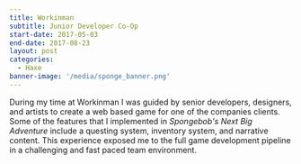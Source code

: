 ```yaml
---
title: Workinman
subtitle: Junior Developer Co-Op
start-date: 2017-05-03
end-date: 2017-08-23
layout: post
categories:
  - Haxe
banner-image: '/media/sponge_banner.png'
---
```


During my time at Workinman I was guided by senior developers, designers, and artists to create a web based game for one of the companies clients. Some of the features that I implemented in <i>Spongebob's Next Big Adventure</i> include a questing system,  inventory system, and narrative content. This experience exposed me to the full game development pipeline in a challenging and fast paced team environment. 
